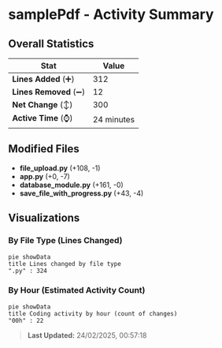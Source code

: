 # samplePdf - Activity Summary 

## Overall Statistics

| Stat                   | Value                                                             |
| ---------------------- | ----------------------------------------------------------------- |
| **Lines Added** (➕)   | 312                                          |
| **Lines Removed** (➖) | 12                                        |
| **Net Change** (↕)    | 300                |
| **Active Time** (⌚)   | 24 minutes |


## Modified Files
- **file_upload.py** (+108, -1)
- **app.py** (+0, -7)
- **database_module.py** (+161, -0)
- **save_file_with_progress.py** (+43, -4)

## Visualizations

### By File Type (Lines Changed)

```mermaid
pie showData
title Lines changed by file type
".py" : 324
```

### By Hour (Estimated Activity Count)

```mermaid
pie showData
title Coding activity by hour (count of changes)
"00h" : 22
```


> **Last Updated:** 24/02/2025, 00:57:18